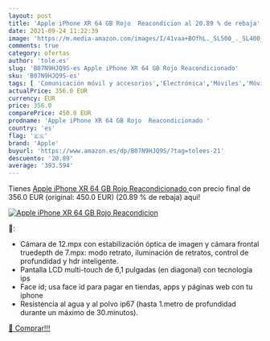 ```yaml
---
layout: post
title: 'Apple iPhone XR 64 GB Rojo  Reacondicion al 20.89 % de rebaja'
date: 2021-09-24 11:22:39
image: 'https://m.media-amazon.com/images/I/41vaa+BOfhL._SL500_._SL400_.jpg'
comments: true
category: ofertas
author: 'tole.es'
slug: 'B07N9HJQ9S-es Apple iPhone XR 64 GB Rojo Reacondicionado'
sku: 'B07N9HJQ9S-es'
tags: [ 'Comunicación móvil y accesorios','Electrónica','Móviles','Móviles y smartphones libres','apple','iphone', ]
actualPrice: 356.0 EUR
currency: EUR
price: 356.0
comparePrice: 450.0 EUR
prodname: 'Apple iPhone XR 64 GB Rojo  Reacondicionado '
country: 'es'
flag: '🇪🇸'
brand: 'Apple'
buyurl: 'https://www.amazon.es/dp/B07N9HJQ9S/?tag=tolees-21'
descuento: '20.89'
average: '393.594'
---
```


Tienes [Apple iPhone XR 64 GB Rojo  Reacondicionado ](https://www.amazon.es/dp/B07N9HJQ9S/?tag=tolees-21) con precio final de  356.0 EUR (original: 450.0 EUR) (20.89 %  de rebaja) aqui!

[![Apple iPhone XR 64 GB Rojo  Reacondicion](https://m.media-amazon.com/images/I/41vaa+BOfhL._SL500_._SL400_.jpg)](https://www.amazon.es/dp/B07N9HJQ9S/?tag=tolees-21)

🔎:

- Cámara de 12.mpx con estabilización óptica de imagen y cámara frontal truedepth de 7.mpx: modo retrato, iluminación de retratos, control de profundidad y hdr inteligente.
- Pantalla LCD multi-touch de 6,1 pulgadas (en diagonal) con tecnología ips
- Face id; usa face id para pagar en tiendas, apps y páginas web con tu iphone
- Resistencia al agua y al polvo ip67 (hasta 1.metro de profundidad durante un máximo de 30.minutos).

[🛒 Comprar!!!](https://www.amazon.es/dp/B07N9HJQ9S/?tag=tolees-21)
